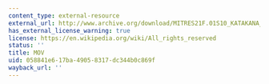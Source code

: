 ```yaml
---
content_type: external-resource
external_url: http://www.archive.org/download/MITRES21F.01S10_KATAKANA_EXERCISES/3c7.mov
has_external_license_warning: true
license: https://en.wikipedia.org/wiki/All_rights_reserved
status: ''
title: MOV
uid: 058841e6-17ba-4905-8317-dc344b0c869f
wayback_url: ''
---
```

